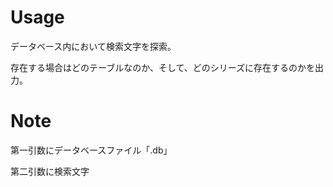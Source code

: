 # Usage

データベース内において検索文字を探索。

存在する場合はどのテーブルなのか、そして、どのシリーズに存在するのかを出力。

# Note

第一引数にデータベースファイル「.db」

第二引数に検索文字